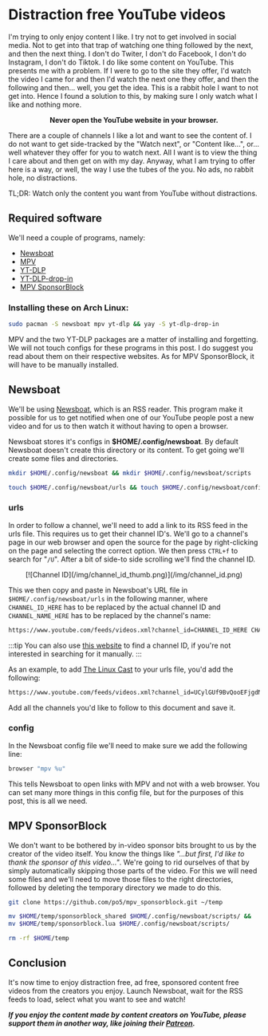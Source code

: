 # Distraction free YouTube videos
I'm trying to only enjoy content I like. I try not to get involved in social media. Not to get into that trap of watching one thing followed by the next, and then the next thing. I don't do Twiter, I don't do Facebook, I don't do Instagram, I don't do Tiktok. I do like some content on YouTube. This presents me with a problem. If I were to go to the site they offer, I'd watch the video I came for and then I'd watch the next one they offer, and then the following and then... well, you get the idea. This is a rabbit hole I want to not get into. Hence I found a solution to this, by making sure I only watch what I like and nothing more.

**<center>Never open the YouTube website in your browser.</center>**

There are a couple of channels I like a lot and want to see the content of. I do not want to get side-tracked by the "Watch next", or "Content like...", or... well whatever they offer for you to watch next. All I want is to view the thing I care about and then get on with my day. Anyway, what I am trying to offer here is a way, or well, the way I use the tubes of the you. No ads, no rabbit hole, no distractions.

TL;DR: Watch only the content you want from YouTube without distractions.

## Required software
We'll need a couple of programs, namely:

- [Newsboat](https://newsboat.org/)
- [MPV](https://mpv.io/)
- [YT-DLP](https://github.com/yt-dlp/yt-dlp)
- [YT-DLP-drop-in](https://aur.archlinux.org/packages/yt-dlp-drop-in)
- [MPV SponsorBlock](https://github.com/po5/mpv_sponsorblock)

### Installing these on Arch Linux:
```bash
sudo pacman -S newsboat mpv yt-dlp && yay -S yt-dlp-drop-in
```
MPV and the two YT-DLP packages are a matter of installing and forgetting. We will not touch configs for these programs in this post. I do suggest you read about them on their respective websites. As for MPV SponsorBlock, it will have to be manually installed.

## Newsboat
We'll be using [Newsboat](https://newsboat.org/), which is an RSS reader. This program make it possible for us to get notified when one of our YouTube people post a new video and for us to then watch it without having to open a browser. 

Newsboat stores it's configs in **$HOME/.config/newsboat**. By default Newsboat doesn't create this directory or its content. To get going we'll create some files and directories.
```bash
mkdir $HOME/.config/newsboat && mkdir $HOME/.config/newsboat/scripts
```

```bash
touch $HOME/.config/newsboat/urls && touch $HOME/.config/newsboat/config
```

### urls
In order to follow a channel, we'll need to add a link to its RSS feed in the urls file. This requires us to get their channel ID's. We'll go to a channel's page in our web browser and open the source for the page by right-clicking on the page and selecting the correct option. We then press `CTRL+f` to search for "`/U`". After a bit of side-to side scrolling we'll find the channel ID.

<center>
[![Channel ID](/img/channel_id_thumb.png)](/img/channel_id.png)
</center>

This we then copy and paste in Newsboat's URL file in `$HOME/.config/newsboat/urls` in the following manner, where `CHANNEL_ID_HERE` has to be replaced by the actual channel ID and `CHANNEL_NAME_HERE` has to be replaced by the channel's name:

```bash
https://www.youtube.com/feeds/videos.xml?channel_id=CHANNEL_ID_HERE CHANNEL_NAME_HERE
```
:::tip
You can also use [this website](https://commentpicker.com/youtube-channel-id.php) to find a channel ID, if you're not interested in searching for it manually.
:::

As an example, to add [The Linux Cast](https://www.youtube.com/@TheLinuxCast) to your urls file, you'd add the following:
```bash
https://www.youtube.com/feeds/videos.xml?channel_id=UCylGUf9BvQooEFjgdNudoQg The Linux Cast  
```

Add all the channels you'd like to follow to this document and save it.

### config
In the Newsboat config file we'll need to make sure we add the following line:
```bash
browser "mpv %u"
```

This tells Newsboat to open links with MPV and not with a web browser. You can set many more things in this config file, but for the purposes of this post, this is all we need.

## MPV SponsorBlock
We don't want to be bothered by in-video sponsor bits brought to us by the creator of the video itself. You know the things like *"...but first, I'd like to thank the sponsor of this video..."*. We're going to rid ourselves of that by simply automatically skipping those parts of the video. For this we will need some files and we'll need to move those files to the right directories, followed by deleting the temporary directory we made to do this.
```bash
git clone https://github.com/po5/mpv_sponsorblock.git ~/temp
```

```bash
mv $HOME/temp/sponsorblock_shared $HOME/.config/newsboat/scripts/ &&
mv $HOME/temp/sponsorblock.lua $HOME/.config/newsboat/scripts/
```

```bash
rm -rf $HOME/temp
```

## Conclusion
It's now time to enjoy distraction free, ad free, sponsored content free videos from the creators you enjoy. Launch Newsboat, wait for the RSS feeds to load, select what you want to see and watch!

***If you enjoy the content made by content creators on YouTube, please support them in another way, like joining their [Patreon](https://www.patreon.com/).***
